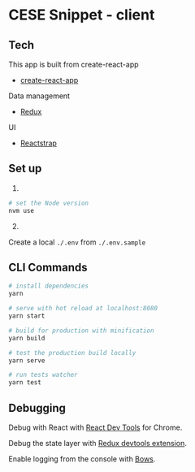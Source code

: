 # CESE Snippet - client

## Tech  

This app is built from create-react-app
- [create-react-app](https://github.com/facebook/create-react-app)

Data management 
- [Redux](https://redux.js.org)

UI
- [Reactstrap](https://reactstrap.github.io)

## Set up 

1. 

``` bash
# set the Node version
nvm use
````

2.

Create a local `./.env` from `./.env.sample` 
 

## CLI Commands

``` bash
# install dependencies
yarn

# serve with hot reload at localhost:8080
yarn start

# build for production with minification
yarn build

# test the production build locally
yarn serve 

# run tests watcher
yarn test
```


## Debugging

Debug with React with [React Dev Tools](https://chrome.google.com/webstore/detail/react-developer-tools/fmkadmapgofadopljbjfkapdkoienihi) for Chrome.


Debug the state layer with [Redux devtools extension](https://chrome.google.com/webstore/detail/redux-devtools/lmhkpmbekcpmknklioeibfkpmmfibljd).


Enable logging from the console with [Bows](https://www.npmjs.com/package/bows).

